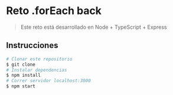# Reto .forEach back 

> Este reto está desarrollado en Node + TypeScript + Express


## Instrucciones

```bash
# Clonar este repositorio
$ git clone
# Instalar dependencias
$ npm install 
# Correr servidor localhost:3000
$ npm start
```



